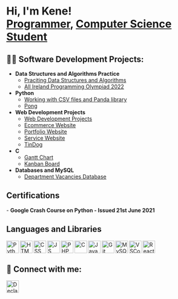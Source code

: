 <h1>Hi, I'm Kene! <br/><a href="https://github.com/kenechukz">Programmer</a>, <a href="https://www.linkedin.com/in/kene-declan-chukwu/">Computer Science Student</a></h1>

<h2>👨‍💻 Software Development Projects:</h2>

- <b>Data Structures and Algorithms Practice</b>
  - [Praciting Data Structures and Algorithms](https://github.com/kenechukz/LeetcodeDSA-Practice)
  - [All Ireland Programming Olympiad 2022](https://github.com/kenechukz/AIPO2022)
- <b>Python</b>
  - [Working with CSV files and Panda library](https://github.com/kenechukz/PythonPanda-CSVfiles)
  - [Pong](https://github.com/kenechukz/Pong)
- <b>Web Development Projects</b>
  -  [Web Development Projects](https://github.com/kenechukz/WebDevProjects)
  -  [Ecommerce Website](https://github.com/kenechukz/E-commerceWebsite)
  -  [Portfolio Website](https://github.com/kenechukz/PortfolioWebpage)
  -  [Service Website](https://github.com/kenechukz/ServiceWebsite)
  -  [TinDog](https://github.com/kenechukz/TinDog)
- <b>C</b>
  - [Gantt Chart](https://github.com/kenechukz/GanttChart)
  - [Kanban Board](https://github.com/kenechukz/KanbanBoard)
- <b>Databases and MySQL</b>
  - [Department Vacancies Database](https://github.com/kenechukz/DepartmentsVacanciesDatabase-)
 
  
    
<h2> Certifications</h2>
- <b> Google Crash Course on Python - Issued 21st June 2021 </b>

<h2> Languages and Libraries</h2>
<img align="left" alt="Python" width="33px" src="https://github.com/user-attachments/assets/bc8212b6-8619-407e-a8c8-3a3115102f92" />
<img align="left" alt="HTML" width="33px" src="https://github.com/user-attachments/assets/21243fb8-2c1e-4b39-9551-8285b1730837" />
<img align="left" alt="CSS" width="33px" src="https://github.com/user-attachments/assets/cb56e9e9-1c3f-485f-ac52-cc23fd53362e" /> 
<img align="left" alt="JS" width="33px" src="https://github.com/user-attachments/assets/f46d08fb-b26d-47c9-b427-72cadda21e09" />
<img align="left" alt="PHP" width="33px" src="https://github.com/user-attachments/assets/4ed6d214-7ea1-4ab6-bf95-b3819f08c256" /> 
<img align="left" alt="C" width="33px" src="https://github.com/user-attachments/assets/04bf34a5-d048-469c-a8a9-acaa5b005824" /> 
<img align="left" alt="Java" width="33px" src="https://github.com/user-attachments/assets/760fdfee-5d74-4ff4-adf4-8435f633f205" /> 
<img align="left" alt="Git" width="33px" src="https://github.com/user-attachments/assets/e1564c49-f21e-4244-bf72-58e831df35bf" /> 
<img align="left" alt="MySQL" width="33px" src="https://github.com/user-attachments/assets/35f22d81-cb45-4101-b097-0884eb7c4fe8" /> 
<img align="left" alt="VSCode" width="33px" src="https://github.com/user-attachments/assets/06cede70-ffd9-460c-a057-2c2b6af68416" /> 
<img align="left" alt="React" width="33px" src="https://github.com/user-attachments/assets/3d33d82f-f7e9-413c-9c72-a9a95c92c952" /> 
</br>
</br>























<h2> 🤳 Connect with me:</h2>

[<img align="left" alt="DeclanChukwu | LinkedIn" width="33px" src="https://cdn.jsdelivr.net/npm/simple-icons@v3/icons/linkedin.svg" />][linkedin]



[linkedin]: https://www.linkedin.com/in/kene-declan-chukwu/

